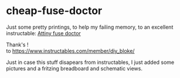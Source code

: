 # cheap-fuse-doctor  
  
  Just some pretty printings, to help my failing memory, to an excellent instructable: <a href="https://www.instructables.com/id/Simple-and-cheap-Fuse-Doctor-for-Attiny/">Attiny fuse doctor</a>  
  
  Thank's !  
  to https://www.instructables.com/member/diy_bloke/
  
  Just in case this stuff disapears from instructables, I just added some pictures and a fritzing breadboard and schematic views.
    
    
  
